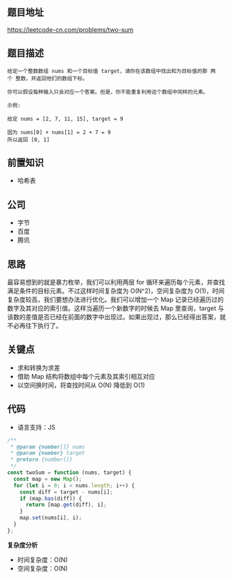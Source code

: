 ## 题目地址

https://leetcode-cn.com/problems/two-sum

## 题目描述

```
给定一个整数数组 nums 和一个目标值 target，请你在该数组中找出和为目标值的那 两个 整数，并返回他们的数组下标。

你可以假设每种输入只会对应一个答案。但是，你不能重复利用这个数组中同样的元素。

示例:

给定 nums = [2, 7, 11, 15], target = 9

因为 nums[0] + nums[1] = 2 + 7 = 9
所以返回 [0, 1]
```

## 前置知识

- 哈希表

## 公司

- 字节
- 百度
- 腾讯

## 思路

最容易想到的就是暴力枚举，我们可以利用两层 for 循环来遍历每个元素，并查找满足条件的目标元素。不过这样时间复杂度为 O(N^2)，空间复杂度为 O(1)，时间复杂度较高，我们要想办法进行优化。我们可以增加一个 Map 记录已经遍历过的数字及其对应的索引值。这样当遍历一个新数字的时候去 Map 里查询，target 与该数的差值是否已经在前面的数字中出现过。如果出现过，那么已经得出答案，就不必再往下执行了。

## 关键点

- 求和转换为求差
- 借助 Map 结构将数组中每个元素及其索引相互对应
- 以空间换时间，将查找时间从 O(N) 降低到 O(1)

## 代码

- 语言支持：JS

```js
/**
 * @param {number[]} nums
 * @param {number} target
 * @return {number[]}
 */
const twoSum = function (nums, target) {
  const map = new Map();
  for (let i = 0; i < nums.length; i++) {
    const diff = target - nums[i];
    if (map.has(diff)) {
      return [map.get(diff), i];
    }
    map.set(nums[i], i);
  }
};
```

**复杂度分析**

- 时间复杂度：O(N)
- 空间复杂度：O(N)
